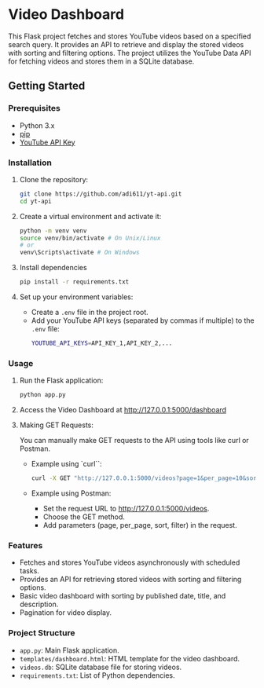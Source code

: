 # Video Dashboard

This Flask project fetches and stores YouTube videos based on a specified search query. It provides an API to retrieve and display the stored videos with sorting and filtering options. The project utilizes the YouTube Data API for fetching videos and stores them in a SQLite database.

## Getting Started

### Prerequisites

- Python 3.x
- [pip](https://pip.pypa.io/en/stable/installation/)
- [YouTube API Key](https://developers.google.com/youtube/v3/getting-started)

### Installation

1.  Clone the repository:

    ```bash
    git clone https://github.com/adi611/yt-api.git
    cd yt-api
2.  Create a virtual environment and activate it:
    ```bash
    python -m venv venv
    source venv/bin/activate # On Unix/Linux
    # or
    venv\Scripts\activate # On Windows
3. Install dependencies
    ```bash
    pip install -r requirements.txt
4. Set up your environment variables:
    - Create a `.env` file in the project root.
    - Add your YouTube API keys (separated by commas if multiple) to the `.env` file:
        ```bash
        YOUTUBE_API_KEYS=API_KEY_1,API_KEY_2,...
### Usage

1. Run the Flask application:

    ```bash
    python app.py
2. Access the Video Dashboard at http://127.0.0.1:5000/dashboard
3. Making GET Requests:

    You can manually make GET requests to the API using tools like curl or Postman.
    - Example using `curl``:

        ```bash
        curl -X GET "http://127.0.0.1:5000/videos?page=1&per_page=10&sort=published_at&filter=your_keyword" -H "Content-Type: application/json"
    - Example using Postman:
        - Set the request URL to http://127.0.0.1:5000/videos.
        - Choose the GET method.
        - Add parameters (page, per_page, sort, filter) in the request.
### Features

- Fetches and stores YouTube videos asynchronously with scheduled tasks.
- Provides an API for retrieving stored videos with sorting and filtering options.
- Basic video dashboard with sorting by published date, title, and description.
- Pagination for video display.
### Project Structure
- `app.py`: Main Flask application.
- `templates/dashboard.html`: HTML template for the video dashboard.
- `videos.db`: SQLite database file for storing videos.
- `requirements.txt`: List of Python dependencies.